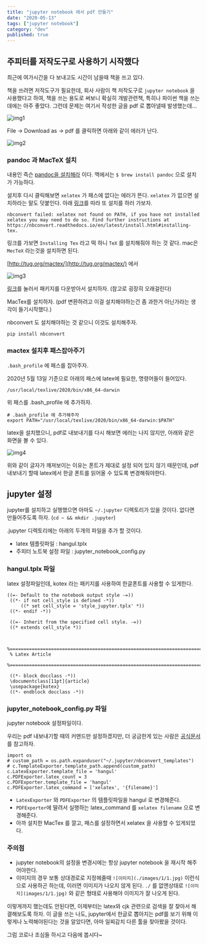 ```yaml
---
title: "jupyter notebook 에서 pdf 만들기"
date: "2020-05-13"
tags: ["jupyter notebook"]
category: "dev"
published: true
---
```


## 주피터를 저작도구로 사용하기 시작했다

최근에 여가시간을 다 보내고도 시간이 남을때 책을 쓰고 있다.

책을 쓰려면 저작도구가 필요한데, 회사 사람이 책 저작도구로 `jupyter notebook` 을 사용했다고 하여,
책을 쓰는 용도로 써보니 확실히 개발관련책, 특히나 파이썬 책을 쓰는데에는 아주 좋았다.
그런데 문제는 여기서 작성한 글을 pdf 로 뽑아낼때 발생했는데...

![img1](../../images/20200129/1.png)

File -> Download as -> pdf 를 클릭하면 아래와 같이 에러가 난다.

![img2](../../images/20200129/2.png)

### pandoc 과 MacTeX 설치

내용인 즉슨 [pandoc을 설치해라](http://pandoc.org/installing.html) 이다.
맥에서는 `$ brew install pandoc` 으로 설치가 가능하다.

설치후 다시 클릭해보면
`xelatex` 가 패스에 없다는 에러가 뜬다. `xelatex` 가 없으면 설치하라는 말도 덧붙인다.
아래 [링크](https://nbconvert.readthedocs.io/en/latest/install.html#installing-tex)를 따라 또 설치를 하러 가보자.

```
nbconvert failed: xelatex not found on PATH, if you have not installed
xelatex you may need to do so. Find further instructions at
https://nbconvert.readthedocs.io/en/latest/install.html#installing-tex.
```

링크를 가보면 `Installing Tex` 라고 떡 하니 `TeX` 를 설치해줘야 하는 것 같다.
mac은 `MecTeX` 라는것을 설치하면 된다.

[http://tug.org/mactex/](http://tug.org/mactex/) 에서

![img3](../../images/20200129/3.png)

[링크](http://tug.org/cgi-bin/mactex-download/MacTeX.pkg)를 눌러서 패키지를 다운받아서 설치하자. (참고로 굉장히 오래걸린다)

MacTex를 설치하자. (pdf 변환하려고 이걸 설치해야하는건 좀 과한거 아닌가라는 생각이 들기시작했다.)

nbconvert 도 설치해야하는 것 같으니 이것도 설치해주자.

```
pip install nbconvert
```

### mactex 설치후 패스잡아주기

`.bash_profile` 에 패스를 잡아주자.

2020년 5월 13일 기준으로 아래의 패스에 latex에 필요한, 명령어들이 들어있다.

```
/usr/local/texlive/2020/bin/x86_64-darwin
```

위 패스를 .bash_profile 에 추가하자.

```
# .bash_profile 에 추가해주자
export PATH="/usr/local/texlive/2020/bin/x86_64-darwin:$PATH"
```

latex을 설치했으니, pdf로 내보내기를 다시 해보면 에러는 나지 않지만, 아래와 같은 화면을 볼 수 있다.

![img4](../../images/20200129/4.png)

위와 같이 글자가 깨져보이는 이유는 폰트가 제대로 설정 되어 있지 않기 때문인데,
pdf내보내기 할때 latex에서 한글 폰트를 읽어올 수 있도록 변경해줘야한다.

## jupyter 설정

jupyter를 설치하고 실행했으면 아마도 `~/.jupyter` 디렉토리가 있을 것이다.
없다면 만들어주도록 하자. (`cd ~ && mkdir .jupyter`)

.jupyter 디렉토리에는 아래의 두개의 파일을 추가 할 것이다.

- latex 템플릿파일 : hangul.tplx
- 주피터 노트북 설정 파일 : jupyter_notebook_config.py

### hangul.tplx 파일

latex 설정파일인데, kotex 라는 패키지를 사용하여 한글폰트를 사용할 수 있게한다.

```
((=- Default to the notebook output style -=))
 ((*- if not cell_style is defined -*))
     ((* set cell_style = 'style_jupyter.tplx' *))
 ((*- endif -*))

 ((=- Inherit from the specified cell style. -=))
 ((* extends cell_style *))


 %===============================================================================
 % Latex Article
 %===============================================================================

 ((*- block docclass -*))
 \documentclass[11pt]{article}
 \usepackage{kotex}
 ((*- endblock docclass -*))
```

### jupyter_notebook_config.py 파일

jupyter notebook 설정파일이다.

우리는 pdf 내보내기할 때의 커맨드만 설정하겠지만, 더 궁금한게 있는 사람은 [공식문서](https://jupyter-notebook.readthedocs.io/en/stable/config_overview.html?highlight=jupyter_notebook_config)를 참고하자.

```
import os
# custom_path = os.path.expanduser("~/.jupyter/nbconvert_templates")
# c.TemplateExporter.template_path.append(custom_path)
c.LatexExporter.template_file = 'hangul'
c.PDFExporter.latex_count = 3
c.PDFExporter.template_file = 'hangul'
c.PDFExporter.latex_command = ['xelatex', '{filename}']
```

- `LatexExporter` 와 `PDFExporter` 의 템플릿파일을 hangul 로 변경해준다.
- `PDFExporter`에 딸려서 실행하는 latex_command 를 `xelatex filename` 으로 변경해준다.
- 아까 설치한 MacTex 를 깔고, 패스를 설정하면서 xelatex 을 사용할 수 있게되었다.

### 주의점

- jupyter notebook의 설정을 변경시에는 항상 jupyter notebook 을 재시작 해주어야한다.
- 이미지의 경우 보통 상대경로로 지정헤줄때 `![이미지](./images/1/1.jpg)` 이런식으로 사용하곤 하는데, 이러면 이미지가 나오지 않게 된다. `./` 를 없앤상태로 `![이미지](images/1/1.jpg)` 와 같은 형태로 사용해야 이미지가 잘 나오게 된다.

이렇게까지 했는데도 안된다면, 이제부터는 latex와 cjk 관련으로 검색을 잘 찾아서 해결해보도록 하자.
이 글을 쓰는 나도, jupyter에서 한글로 뽑아지는 pdf를 보기 위해 이렇게나 노력해야된다는 것을 알았다면,
아마 일찌감치 다른 툴을 찾아봤을 것이다.

그럼 코로나 조심들 하시고 다음에 봅시다~
